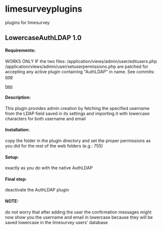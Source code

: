 # limesurveyplugins
plugins for limesurvey 

## LowercaseAuthLDAP  1.0
#### Requirements:
WORKS ONLY IF the two files: 
/application/views/admin/user/editusers.php
/application/views/admin/user/setuserpermissions.php 
are patched for accepting any active plugin containing "AuthLDAP" in name. See commits:
[one](https://github.com/digitmaster/LimeSurvey/commit/ab6dec28208f3c1d925d285b32f55c704b6fa51f#diff-d6ee05c5bd57dffd97bb16dfb2d5bb69)

[two](https://github.com/digitmaster/LimeSurvey/commit/800f8fc63484e780d39501340953eba6696281ff#diff-d6ee05c5bd57dffd97bb16dfb2d5bb69)
#### Description: 
This plugin provides admin creation by fetching the specified username from the LDAP field saved in its settings and importing it with lowercase characters for both username and email 
#### Installation:  
copy the folder in the plugin directory and set the proper permissions as you did for the rest of the web folders (e.g.: 755)
#### Setup: 
exactly as you do with the native AuthLDAP
#### Final step: 
deactivate the AuthLDAP plugin
#### NOTE:  
do not worry that after adding the user the confirmation messages might now show you the username and email in lowercase because they will be saved lowercase in the limesurvey users' database 
